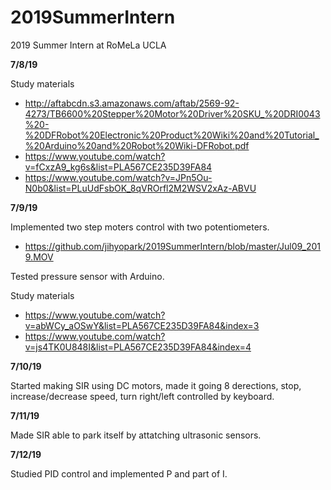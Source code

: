 # 2019SummerIntern
2019 Summer Intern at RoMeLa UCLA

**7/8/19**

Study materials
- http://aftabcdn.s3.amazonaws.com/aftab/2569-92-4273/TB6600%20Stepper%20Motor%20Driver%20SKU_%20DRI0043%20-%20DFRobot%20Electronic%20Product%20Wiki%20and%20Tutorial_%20Arduino%20and%20Robot%20Wiki-DFRobot.pdf
- https://www.youtube.com/watch?v=fCxzA9_kg6s&list=PLA567CE235D39FA84
- https://www.youtube.com/watch?v=JPn5Ou-N0b0&list=PLuUdFsbOK_8qVROrfl2M2WSV2xAz-ABVU

**7/9/19**

Implemented two step moters control with two potentiometers.
- https://github.com/jihyopark/2019SummerIntern/blob/master/Jul09_2019.MOV

Tested pressure sensor with Arduino.

Study materials
- https://www.youtube.com/watch?v=abWCy_aOSwY&list=PLA567CE235D39FA84&index=3
- https://www.youtube.com/watch?v=js4TK0U848I&list=PLA567CE235D39FA84&index=4

**7/10/19**

Started making SIR using DC motors, made it going 8 derections, stop, increase/decrease speed, turn right/left controlled by keyboard.

**7/11/19**

Made SIR able to park itself by attatching ultrasonic sensors.

**7/12/19**

Studied PID control and implemented P and part of I.

